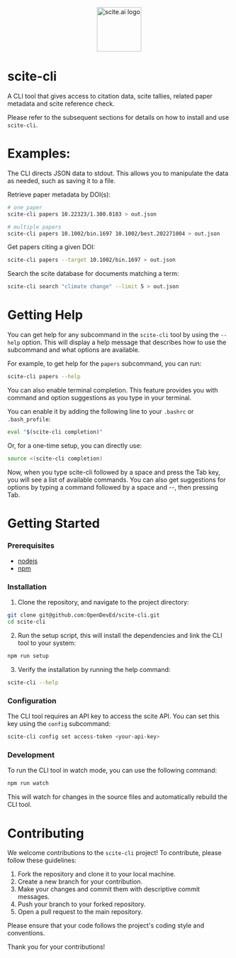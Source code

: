 <p align="center">
  <img title="scite.ai logo" src="https://github.com/OpenDevEd/scite-cli/assets/41545690/4de7595a-8456-463f-919d-6edca3867e0b" height="100px">
</p>

# scite-cli

A CLI tool that gives access to citation data, scite tallies, related paper metadata and scite reference check.

Please refer to the subsequent sections for details on how to install and use `scite-cli`.

# Examples:

The CLI directs JSON data to stdout. This allows you to manipulate the data as needed, such as saving it to a file.

Retrieve paper metadata by DOI(s):

```bash
# one paper
scite-cli papers 10.22323/1.380.0183 > out.json

# multiple papers
scite-cli papers 10.1002/bin.1697 10.1002/best.202271004 > out.json
```

Get papers citing a given DOI:

```bash
scite-cli papers --target 10.1002/bin.1697 > out.json
```

Search the scite database for documents matching a term:

```bash
scite-cli search "climate change" --limit 5 > out.json
```

# Getting Help

You can get help for any subcommand in the `scite-cli` tool by using the `--help` option.
This will display a help message that describes how to use the subcommand and what options are available.

For example, to get help for the `papers` subcommand, you can run:

```bash
scite-cli papers --help
```

You can also enable terminal completion. This feature provides you with command and option suggestions as you type in your terminal.

You can enable it by adding the following line to your `.bashrc` or `.bash_profile`:

```bash
eval "$(scite-cli completion)"
```

Or, for a one-time setup, you can directly use:

```bash
source <(scite-cli completion)
```

Now, when you type scite-cli followed by a space and press the Tab key, you will see a list of available commands. You can also get suggestions for options by typing a command followed by a space and --, then pressing Tab.

# Getting Started

### Prerequisites

- [nodejs](https://nodejs.org)
- [npm](https://www.npmjs.com/)

### Installation

1) Clone the repository, and navigate to the project directory:

```bash
git clone git@github.com:OpenDevEd/scite-cli.git
cd scite-cli
```

2) Run the setup script, this will install the dependencies and link the CLI tool to your system:

```bash
npm run setup
```

3) Verify the installation by running the help command:

```bash
scite-cli --help
```

### Configuration

The CLI tool requires an API key to access the scite API. You can set this key using the `config` subcommand:

```bash
scite-cli config set access-token <your-api-key>
```

### Development

To run the CLI tool in watch mode, you can use the following command:

```bash
npm run watch
```

This will watch for changes in the source files and automatically rebuild the CLI tool.

# Contributing

We welcome contributions to the `scite-cli` project! To contribute, please follow these guidelines:

1. Fork the repository and clone it to your local machine.
2. Create a new branch for your contribution.
3. Make your changes and commit them with descriptive commit messages.
4. Push your branch to your forked repository.
5. Open a pull request to the main repository.

Please ensure that your code follows the project's coding style and conventions.

Thank you for your contributions!
